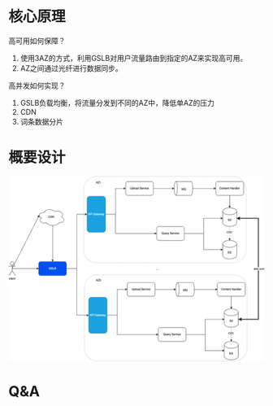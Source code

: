 # 核心原理
高可用如何保障？
1. 使用3AZ的方式，利用GSLB对用户流量路由到指定的AZ来实现高可用。
2. AZ之间通过光纤进行数据同步。

高并发如何实现？
1. GSLB负载均衡，将流量分发到不同的AZ中，降低单AZ的压力
2. CDN
3. 词条数据分片

# 概要设计
![Resilience](./../pictures/baike/brief.drawio.png)

# Q&A
